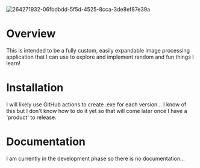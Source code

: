 ![264271932-06fbdbdd-5f5d-4525-8cca-3de8ef87e39a](https://github.com/brettmorrisonAO5ANNEX/Unify/assets/49254129/175e4794-12a4-4d12-a9d5-9ed5c37f3c82)
# Overview
This is intended to be a fully custom, easily expandable image processing application that I can use to explore and implement random and fun things I learn!
# Installation
I will likely use GitHub actions to create .exe for each version... I know of this but I don't know how to do it yet so that will come later once I have a 'product' to release.
# Documentation
I am currently in the development phase so there is no documentation...

